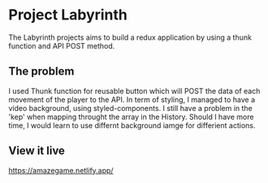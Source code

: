 # Project Labyrinth

The Labyrinth projects aims to build a redux application by using a thunk function and API POST method.

## The problem
I used Thunk function for reusable button which will POST the data of each movement of the player to the API.
In term of styling, I managed to have a video background, using styled-components.
I still have a problem in the 'kep' when mapping throught the array in the History.
Should I have more time, I would learn to use differnt background iamge for differient actions.

## View it live

https://amazegame.netlify.app/
